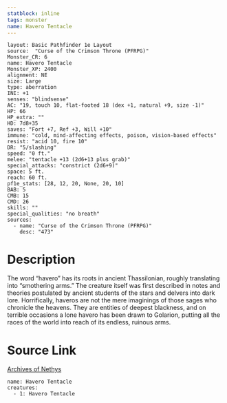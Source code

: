 ```yaml
---
statblock: inline
tags: monster
name: Havero Tentacle
---
```

```statblock
layout: Basic Pathfinder 1e Layout
source:  "Curse of the Crimson Throne (PFRPG)"
Monster_CR: 6
name: Havero Tentacle
Monster_XP: 2400
alignment: NE
size: Large
type: aberration
INI: +1
senses: "blindsense"
AC: "19, touch 10, flat-footed 18 (dex +1, natural +9, size -1)"
HP: 66
HP_extra: ""
HD: 7d8+35
saves: "Fort +7, Ref +3, Will +10"
immune: "cold, mind-affecting effects, poison, vision-based effects"
resist: "acid 10, fire 10"
DR: "5/slashing"
speed: "0 ft."
melee: "tentacle +13 (2d6+13 plus grab)"
special_attacks: "constrict (2d6+9)"
space: 5 ft.
reach: 60 ft.
pf1e_stats: [28, 12, 20, None, 20, 10]
BAB: 5
CMB: 15
CMD: 26
skills: ""
special_qualities: "no breath"
sources:
  - name: "Curse of the Crimson Throne (PFRPG)"
    desc: "473"
```
# Description
The word “havero” has its roots in ancient Thassilonian, roughly translating into “smothering arms.” The creature itself was first described in notes and theories postulated by ancient students of the stars and delvers into dark lore. Horrifically, haveros are not the mere imaginings of those sages who chronicle the heavens. They are entities of deepest blackness, and on terrible occasions a lone havero has been drawn to Golarion, putting all the races of the world into reach of its endless, ruinous arms.
# Source Link
[Archives of Nethys](https://aonprd.com/MonsterDisplay.aspx?ItemName=Havero%20Tentacle)
```encounter-table
name: Havero Tentacle
creatures:
  - 1: Havero Tentacle
```
